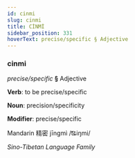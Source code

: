 ```yaml
---
id: cinmi
slug: cinmi
title: CİNMİ
sidebar_position: 331
hoverText: precise/specific § Adjective
---
```


### cinmi

*precise/specific* **§** Adjective

**Verb**: to be precise/specific

**Noun**: precision/specificity

**Modifier**: precise/specific

Mandarin 精密 jīngmì /t͡ɕiŋmi/

*Sino-Tibetan Language Family*